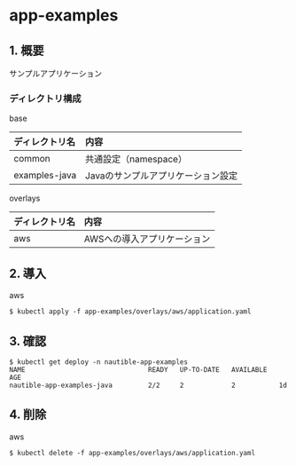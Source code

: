 
# app-examples

## 1. 概要

サンプルアプリケーション

### ディレクトリ構成

base

|ディレクトリ名|内容|
|:--|:--|
|common|共通設定（namespace）|
|examples-java|Javaのサンプルアプリケーション設定|

overlays

|ディレクトリ名|内容|
|:--|:--|
|aws|AWSへの導入アプリケーション|

## 2. 導入

aws

```
$ kubectl apply -f app-examples/overlays/aws/application.yaml
```

## 3. 確認

```
$ kubectl get deploy -n nautible-app-examples
NAME                               READY   UP-TO-DATE   AVAILABLE   AGE
nautible-app-examples-java         2/2     2            2           1d
```

## 4. 削除

aws

```
$ kubectl delete -f app-examples/overlays/aws/application.yaml
```
